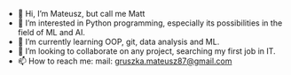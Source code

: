 - 👋 Hi, I’m Mateusz, but call me Matt
- 👀 I’m interested in Python programming, especially its possibilities in the field of ML and AI. 
- 🌱 I’m currently learning OOP, git, data analysis and ML. 
- 💞️ I’m looking to collaborate on any project, searching my first job in IT. 
- 📫 How to reach me: mail: gruszka.mateusz87@gmail.com 
                      

<!---
GMT-Mati/GMT-Mati is a ✨ special ✨ repository because its `README.md` (this file) appears on your GitHub profile.
You can click the Preview link to take a look at your changes.
--->
